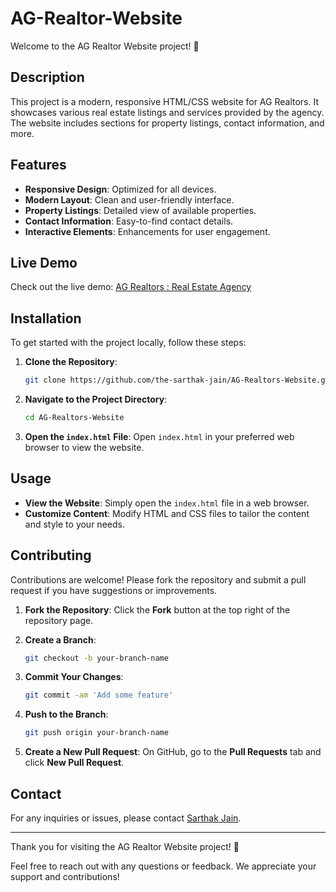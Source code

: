 # AG-Realtor-Website

Welcome to the AG Realtor Website project! 🎉

## Description
This project is a modern, responsive HTML/CSS website for AG Realtors. It showcases various real estate listings and services provided by the agency. The website includes sections for property listings, contact information, and more.

## Features
- **Responsive Design**: Optimized for all devices.
- **Modern Layout**: Clean and user-friendly interface.
- **Property Listings**: Detailed view of available properties.
- **Contact Information**: Easy-to-find contact details.
- **Interactive Elements**: Enhancements for user engagement.

## Live Demo

Check out the live demo: [AG Realtors : Real Estate Agency](https://the-sarthak-jain.github.io/AG-Realtors-Website/)

## Installation
To get started with the project locally, follow these steps:

1. **Clone the Repository**:
   ```bash
   git clone https://github.com/the-sarthak-jain/AG-Realtors-Website.git
   ```

2. **Navigate to the Project Directory**:
   ```bash
   cd AG-Realtors-Website
   ```

3. **Open the `index.html` File**:
   Open `index.html` in your preferred web browser to view the website.

## Usage
- **View the Website**: Simply open the `index.html` file in a web browser.
- **Customize Content**: Modify HTML and CSS files to tailor the content and style to your needs.

## Contributing
Contributions are welcome! Please fork the repository and submit a pull request if you have suggestions or improvements.

1. **Fork the Repository**:
   Click the **Fork** button at the top right of the repository page.

2. **Create a Branch**:
   ```bash
   git checkout -b your-branch-name
   ```

3. **Commit Your Changes**:
   ```bash
   git commit -am 'Add some feature'
   ```

4. **Push to the Branch**:
   ```bash
   git push origin your-branch-name
   ```

5. **Create a New Pull Request**:
   On GitHub, go to the **Pull Requests** tab and click **New Pull Request**.

## Contact
For any inquiries or issues, please contact [Sarthak Jain](mail.sarthakjain@gmail.com).

---

Thank you for visiting the AG Realtor Website project! 🚀

Feel free to reach out with any questions or feedback. We appreciate your support and contributions!
